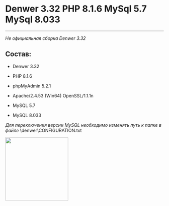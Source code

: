 # Denwer 3.32 PHP 8.1.6 MySql 5.7 MySql 8.033
---
_Не официальная сборка Denwer 3.32_

## Состав:

* Denwer 3.32

* PHP 8.1.6

* phpMуAdmin 5.2.1

* Apache/2.4.53 (Win64) OpenSSL/1.1.1n

* MySQL 5.7

* MySQL 8.033

_Для переключения версии MySQL необходимо изменять путь к папке в файле_ \denwer\CONFIGURATION.txt
<div>
  <img src="https://github.com/eduardlt/Denwer332-PHP81-MySql57-80/assets/53251994/bdb82ef0-ceac-4e1f-8b98-4c01677662ae"  width = 200 height = 200>
</div>


